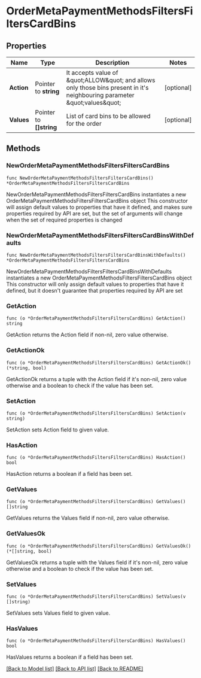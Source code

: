 # OrderMetaPaymentMethodsFiltersFiltersCardBins

## Properties

Name | Type | Description | Notes
------------ | ------------- | ------------- | -------------
**Action** | Pointer to **string** | It accepts value of \&quot;ALLOW\&quot; and allows only those bins present in it&#39;s neighbouring parameter \&quot;values\&quot; | [optional] 
**Values** | Pointer to **[]string** | List of card bins to be allowed for the order | [optional] 

## Methods

### NewOrderMetaPaymentMethodsFiltersFiltersCardBins

`func NewOrderMetaPaymentMethodsFiltersFiltersCardBins() *OrderMetaPaymentMethodsFiltersFiltersCardBins`

NewOrderMetaPaymentMethodsFiltersFiltersCardBins instantiates a new OrderMetaPaymentMethodsFiltersFiltersCardBins object
This constructor will assign default values to properties that have it defined,
and makes sure properties required by API are set, but the set of arguments
will change when the set of required properties is changed

### NewOrderMetaPaymentMethodsFiltersFiltersCardBinsWithDefaults

`func NewOrderMetaPaymentMethodsFiltersFiltersCardBinsWithDefaults() *OrderMetaPaymentMethodsFiltersFiltersCardBins`

NewOrderMetaPaymentMethodsFiltersFiltersCardBinsWithDefaults instantiates a new OrderMetaPaymentMethodsFiltersFiltersCardBins object
This constructor will only assign default values to properties that have it defined,
but it doesn't guarantee that properties required by API are set

### GetAction

`func (o *OrderMetaPaymentMethodsFiltersFiltersCardBins) GetAction() string`

GetAction returns the Action field if non-nil, zero value otherwise.

### GetActionOk

`func (o *OrderMetaPaymentMethodsFiltersFiltersCardBins) GetActionOk() (*string, bool)`

GetActionOk returns a tuple with the Action field if it's non-nil, zero value otherwise
and a boolean to check if the value has been set.

### SetAction

`func (o *OrderMetaPaymentMethodsFiltersFiltersCardBins) SetAction(v string)`

SetAction sets Action field to given value.

### HasAction

`func (o *OrderMetaPaymentMethodsFiltersFiltersCardBins) HasAction() bool`

HasAction returns a boolean if a field has been set.

### GetValues

`func (o *OrderMetaPaymentMethodsFiltersFiltersCardBins) GetValues() []string`

GetValues returns the Values field if non-nil, zero value otherwise.

### GetValuesOk

`func (o *OrderMetaPaymentMethodsFiltersFiltersCardBins) GetValuesOk() (*[]string, bool)`

GetValuesOk returns a tuple with the Values field if it's non-nil, zero value otherwise
and a boolean to check if the value has been set.

### SetValues

`func (o *OrderMetaPaymentMethodsFiltersFiltersCardBins) SetValues(v []string)`

SetValues sets Values field to given value.

### HasValues

`func (o *OrderMetaPaymentMethodsFiltersFiltersCardBins) HasValues() bool`

HasValues returns a boolean if a field has been set.


[[Back to Model list]](../README.md#documentation-for-models) [[Back to API list]](../README.md#documentation-for-api-endpoints) [[Back to README]](../README.md)


